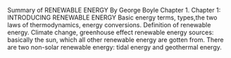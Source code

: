 Summary of RENEWABLE ENERGY By George Boyle Chapter 1.
Chapter 1: INTRODUCING RENEWABLE ENERGY
Basic energy terms, types,the two laws of thermodynamics, energy conversions.
Definition of renewable energy.
Climate change, greenhouse effect
renewable energy sources: basically the sun, which all other renewable energy are gotten from.
There are two non-solar renewable energy: tidal energy and geothermal energy.
